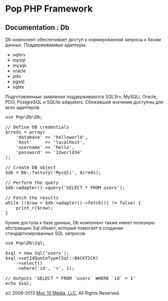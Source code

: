 Pop PHP Framework
=================

Documentation : Db
------------------

Db компонент обеспечивает доступ к нормированной запросы к базам данных. Поддерживаемые адаптеры:

* sqlsrv
* mysql
* mysqli
* oracle
* pdo
* pgsql
* sqlite

Подготовленные заявления поддерживаются SQLSrv, MySQLi, Oracle, PDO, PostgreSQL и SQLite adapaters. Сбежавший значения доступны для всех адаптеров.

<pre>
use Pop\Db\Db;

// Define DB credentials
$creds = array(
    'database' => 'helloworld',
    'host'     => 'localhost',
    'username' => 'hello',
    'password' => '12world34'
);

// Create DB object
$db = Db::factory('Mysqli', $creds);

// Perform the query
$db->adapter()->query('SELECT * FROM users');

// Fetch the results
while (($row = $db->adapter()->fetch()) != false) {
    print_r($row);
}
</pre>

Кроме доступа к базе данных, Db компонент также имеет полезную абстракцию Sql объект, который помогает в создании стандартизированных SQL запросов.

<pre>
use Pop\Db\Sql;

$sql = new Sql('users');
$sql->setIdQuoteType(Sql::BACKTICK)
    ->select()
    ->where('id', '=', 1);

// Outputs 'SELECT * FROM `users` WHERE `id` = 1'
echo $sql;
</pre>

(c) 2009-2013 [Moc 10 Media, LLC.](http://www.moc10media.com) All Rights Reserved.
